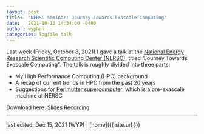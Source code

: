 ```yaml
---
layout: post
title:  "NERSC Seminar: Journey Towards Exascale Computing"
date:   2021-10-13 14:34:00 -0400
author: wyphan
categories: logfile talk
---
```


Last week (Friday, October 8, 2021) I gave a talk at the [National Energy Research Scientific Computing Center (NERSC)](https://www.nersc.gov/), titled "Journey Towards Exascale Computing". The talk is roughly divided into three parts:

* My High Performance Computing (HPC) background
* A recap of current trends in HPC from the past 20 years
* Suggestions for [Perlmutter supercomputer](https://www.nersc.gov/systems/perlmutter/), which is a pre-exascale machine at NERSC

Download here: [Slides](../../../../assets/pdf/20211008-JourneyTowardsExascaleComputing.pdf) [Recording](https://drive.google.com/file/d/1PhpWIvweeja7Od6phBP0V2x_IhTRqR3l/view?usp=sharing)

---

last edited: Dec 15, 2021 (WYP) | [home]({{ site.url }})
